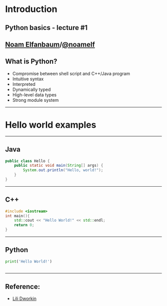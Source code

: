 # Introduction
## Python basics - lecture #1
[Noam Elfanbaum](http://thespoon.ghost.io)/[@noamelf](http://twitter.com/noamelf)
---

## What is Python?
- Compromise between shell script and C++/Java program
- Intuitive syntax
- Interpreted
- Dynamically typed
- High-level data types
- Strong module system
---

# Hello world examples
---

## Java
```java
public class Hello {
    public static void main(String[] args) {
        System.out.println("Hello, world!");
    }
}
```
---

## C++
```c++
#include <iostream>
int main(){
    std::cout << "Hello World!" << std::endl;
    return 0;
}
```
---

## Python
```python
print('Hello World!')
```

## 

---
## Reference:

- [Lili Dworkin](http://www.cis.upenn.edu/~cis192/spring2014/)
